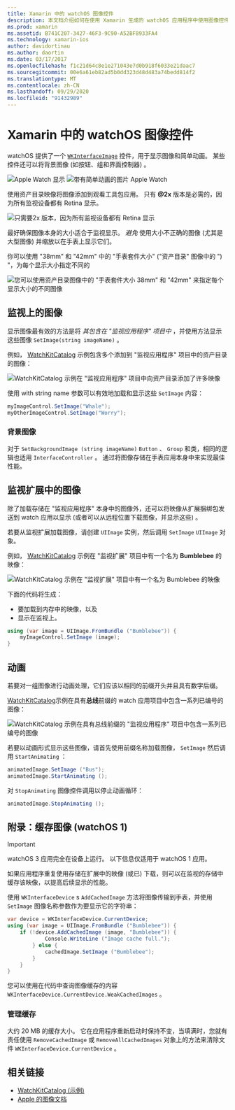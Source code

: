 ```yaml
---
title: Xamarin 中的 watchOS 图像控件
description: 本文档介绍如何在使用 Xamarin 生成的 watchOS 应用程序中使用图像控件。 它讨论了 WKInterfaceImage 控件、SetImage 方法、将图像添加到监视扩展、动画等。
ms.prod: xamarin
ms.assetid: B741C207-3427-46F3-9C90-A52BF8933FA4
ms.technology: xamarin-ios
author: davidortinau
ms.author: daortin
ms.date: 03/17/2017
ms.openlocfilehash: f1c21d64c8e1e271043e7d0b918f6033e21daac7
ms.sourcegitcommit: 00e6a61eb82ad5b0dd323d48d483a74bedd814f2
ms.translationtype: MT
ms.contentlocale: zh-CN
ms.lasthandoff: 09/29/2020
ms.locfileid: "91432989"
---
```

# <a name="watchos-image-controls-in-xamarin"></a>Xamarin 中的 watchOS 图像控件

watchOS 提供了一个 [`WKInterfaceImage`](xref:WatchKit.WKInterfaceImage) 控件，用于显示图像和简单动画。 某些控件还可以将背景图像 (如按钮、组和界面控制器) 。

![Apple Watch 显示 ](image-images/image-walkway.png) ![ 带有简单动画的图片 Apple Watch](image-images/image-animation.png)
<!-- watch image courtesy of http://infinitapps.com/bezel/ -->

使用资产目录映像将图像添加到观看工具包应用。
只有 **@2x** 版本是必需的，因为所有监视设备都有 Retina 显示。

![只需要2x 版本，因为所有监视设备都有 Retina 显示](image-images/asset-universal-sml.png)

最好确保图像本身的大小适合于监视显示。 *避免* 使用大小不正确的图像 (尤其是大型图像) 并缩放以在手表上显示它们。

你可以使用 "38mm" 和 "42mm" 中的 "手表套件大小" ("资产目录" 图像中的 ") "，为每个显示大小指定不同的

![您可以使用资产目录图像中的 "手表套件大小 38mm" 和 "42mm" 来指定每个显示大小的不同图像](image-images/asset-watch-sml.png)

## <a name="images-on-the-watch"></a>监视上的图像

显示图像最有效的方法是将 *其包含在 "监视应用程序" 项目中* ，并使用方法显示这些图像 `SetImage(string imageName)` 。

例如， [WatchKitCatalog](/samples/xamarin/ios-samples/watchos-watchkitcatalog/) 示例包含多个添加到 "监视应用程序" 项目中的资产目录的图像：

![WatchKitCatalog 示例在 "监视应用程序" 项目中向资产目录添加了许多映像](image-images/asset-whale-sml.png)

使用 with string name 参数可以有效地加载和显示这些 `SetImage` 内容：

```csharp
myImageControl.SetImage("Whale");
myOtherImageControl.SetImage("Worry");
```

### <a name="background-images"></a>背景图像

对于 `SetBackgroundImage (string imageName)` `Button` 、 `Group` 和类，相同的逻辑也适用 `InterfaceController` 。 通过将图像存储在手表应用本身中来实现最佳性能。

## <a name="images-in-the-watch-extension"></a>监视扩展中的图像

除了加载存储在 "监视应用程序" 本身中的图像外，还可以将映像从扩展捆绑包发送到 watch 应用以显示 (或者可以从远程位置下载图像，并显示这些) 。

若要从监视扩展加载图像，请创建 `UIImage` 实例，然后调用 `SetImage` `UIImage` 对象。

例如， [WatchKitCatalog](/samples/xamarin/ios-samples/watchos-watchkitcatalog) 示例在 "监视扩展" 项目中有一个名为 **Bumblebee** 的映像：

![WatchKitCatalog 示例在 "监视扩展" 项目中有一个名为 Bumblebee 的映像](image-images/asset-bumblebee-sml.png)

下面的代码将生成：

- 要加载到内存中的映像，以及
- 显示在监视上。

```csharp
using (var image = UIImage.FromBundle ("Bumblebee")) {
    myImageControl.SetImage (image);
}
```

## <a name="animations"></a>动画

若要对一组图像进行动画处理，它们应该以相同的前缀开头并且具有数字后缀。

[WatchKitCatalog](/samples/xamarin/ios-samples/watchos-watchkitcatalog)示例在具有**总线**前缀的 watch 应用项目中包含一系列已编号的图像：

![WatchKitCatalog 示例在具有总线前缀的 "监视应用程序" 项目中包含一系列已编号的图像](image-images/asset-bus-animation-sml.png)

若要以动画形式显示这些图像，请首先使用前缀名称加载图像， `SetImage` 然后调用 `StartAnimating` ：

```csharp
animatedImage.SetImage ("Bus");
animatedImage.StartAnimating ();
```

对 `StopAnimating` 图像控件调用以停止动画循环：

```csharp
animatedImage.StopAnimating ();
```

<a name="cache"></a>

## <a name="appendix-caching-images-watchos-1"></a>附录：缓存图像 (watchOS 1) 

> [!IMPORTANT]
> watchOS 3 应用完全在设备上运行。 以下信息仅适用于 watchOS 1 应用。

如果应用程序重复使用存储在扩展中的映像 (或已) 下载，则可以在监视的存储中缓存该映像，以提高后续显示的性能。

使用 `WKInterfaceDevice` s `AddCachedImage` 方法将图像传输到手表，并使用 `SetImage` 图像名称参数作为要显示它的字符串：

```csharp
var device = WKInterfaceDevice.CurrentDevice;
using (var image = UIImage.FromBundle ("Bumblebee")) {
    if (!device.AddCachedImage (image, "Bumblebee")) {
            Console.WriteLine ("Image cache full.");
        } else {
            cachedImage.SetImage ("Bumblebee");
        }
    }
}
```

您可以使用在代码中查询图像缓存的内容 `WKInterfaceDevice.CurrentDevice.WeakCachedImages` 。

### <a name="managing-the-cache"></a>管理缓存

大约 20 MB 的缓存大小。 它在应用程序重新启动时保持不变，当填满时，您就有责任使用 `RemoveCachedImage` 或 `RemoveAllCachedImages` 对象上的方法来清除文件 `WKInterfaceDevice.CurrentDevice` 。

## <a name="related-links"></a>相关链接

- [WatchKitCatalog (示例) ](/samples/xamarin/ios-samples/watchos-watchkitcatalog)
- [Apple 的图像文档](https://developer.apple.com/documentation/watchkit/wkinterfaceimage)
